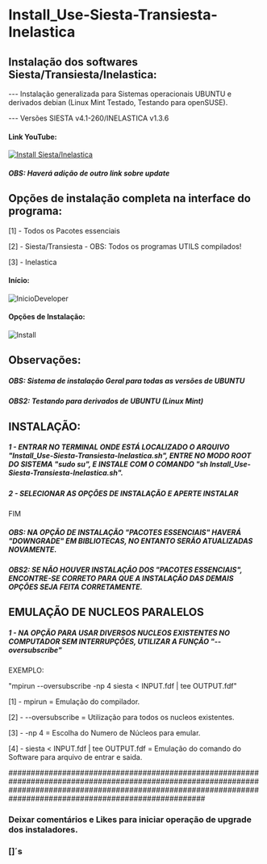 # Install_Use-Siesta-Transiesta-Inelastica

## Instalação dos softwares Siesta/Transiesta/Inelastica:

--- Instalação generalizada para Sistemas operacionais UBUNTU e derivados debian (Linux Mint Testado, Testando para openSUSE).

--- Versões SIESTA v4.1-260/INELASTICA v1.3.6

#### Link YouTube:
[![Install Siesta/Inelastica](http://img.youtube.com/vi/af9cmUdHDJ8/0.jpg)](http://www.youtube.com/watch?v=af9cmUdHDJ8 "Install SIESTA/Inelastica com Interface")

##### OBS: Haverá adição de outro link sobre update

## Opções de instalação completa na interface do programa:
[1] - Todos os Pacotes essenciais

[2] - Siesta/Transiesta - OBS: Todos os programas UTILS compilados!

[3] - Inelastica

#### Início:
![InicioDeveloper](https://github.com/Reis-Silva/Install_Use-Siesta-Transiesta-Inelastica/blob/master/Install/ReferenceImage/Developer.png)

#### Opções de Instalação:
![Install](https://github.com/Reis-Silva/Install_Use-Siesta-Transiesta-Inelastica/blob/master/Install/ReferenceImage/Install.png?style=centerme)

## Observações:

##### OBS: Sistema de instalação Geral para todas as versões de UBUNTU

##### OBS2: Testando para derivados de UBUNTU (Linux Mint)

## INSTALAÇÃO:

##### 1 - ENTRAR NO TERMINAL ONDE ESTÁ LOCALIZADO O ARQUIVO "Install_Use-Siesta-Transiesta-Inelastica.sh", ENTRE NO MODO ROOT DO SISTEMA "sudo su", E INSTALE COM O COMANDO "sh Install_Use-Siesta-Transiesta-Inelastica.sh".

##### 2 - SELECIONAR AS OPÇÕES DE INSTALAÇÃO E APERTE INSTALAR

FIM

##### OBS: NA OPÇÃO DE INSTALAÇÃO "PACOTES ESSENCIAIS" HAVERÁ "DOWNGRADE" EM BIBLIOTECAS, NO ENTANTO SERÃO ATUALIZADAS NOVAMENTE.

##### OBS2: SE NÃO HOUVER INSTALAÇÃO DOS "PACOTES ESSENCIAIS", ENCONTRE-SE CORRETO PARA QUE A INSTALAÇÃO DAS DEMAIS OPÇÕES SEJA FEITA CORRETAMENTE. 


## EMULAÇÃO DE NUCLEOS PARALELOS

##### 1 - NA OPÇÃO PARA USAR DIVERSOS NUCLEOS EXISTENTES NO COMPUTADOR SEM INTERRUPÇÕES, UTILIZAR A FUNÇÃO "--oversubscribe"

EXEMPLO:

"mpirun --oversubscribe -np 4 siesta < INPUT.fdf  | tee OUTPUT.fdf" 

[1] - mpirun = Emulação do compilador.

[2] - --oversubscribe = Utilização para todos os nucleos existentes.

[3] - -np 4 = Escolha do Numero de Núcleos para emular.

[4] - siesta < INPUT.fdf  | tee OUTPUT.fdf  = Emulação do comando do Software para arquivo de entrar e saida.

####################################################################################################################################################################################################################


### Deixar comentários e Likes para iniciar operação de upgrade dos instaladores.

### []´s
